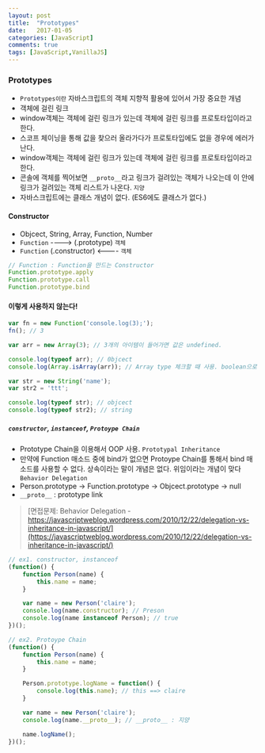 ```yaml
---
layout: post
title:  "Prototypes"
date:   2017-01-05
categories: [JavaScript]
comments: true
tags: [JavaScript,VanillaJS]
---
```


### Prototypes
- `Prototypes이란` 자바스크립트의 객체 지향적 활용에 있어서 가장 중요한 개념
- 객체에 걸린 링크
- window객체는 객체에 걸린 링크가 있는데 객체에 걸린 링크를 프로토타입이라고 한다.
- 스코프 체이닝을 통해 값을 찾으러 올라가다가 프로토타입에도 없을 경우에 에러가 난다.
- window객체는 객체에 걸린 링크가 있는데 객체에 걸린 링크를 프로토타입이라고 한다.
- 콘솔에 객체를 찍어보면 `__proto__`라고 링크가 걸려있는 객체가 나오는데 이 안에 링크가 걸려있는 객체 리스트가 나온다. `지양`
- 자바스크립트에는 클래스 개념이 없다. (ES6에도 클래스가 없다.)

<!--more-->

#### Constructor
- Objcect, String, Array, Function, Number
- `Function` ----> (.prototype)  `객체`
- `Function` (.constructor) <----  `객체`


```js
// Function : Function을 만드는 Constructor
Function.prototype.apply
Function.prototype.call
Function.prototype.bind
```

#### 이렇게 사용하지 않는다!

```js
var fn = new Function('console.log(3);');
fn(); // 3

var arr = new Array(3); // 3개의 아이템이 들어가면 값은 undefined.

console.log(typeof arr); // 0bjcect
console.log(Array.isArray(arr)); // Array type 체크할 때 사용. boolean으로 나온다.

var str = new String('name');
var str2 = 'ttt';

console.log(typeof str); // objcect
console.log(typeof str2); // string
```

##### `constructor`, `instanceof`, `Protoype Chain`
- Prototype Chain을 이용해서 OOP 사용. `Prototypal Inheritance`
- 만약에 Function 매소드 중에 bind가 없으면 Protoype Chain를 통해서 bind 매소드를 사용할 수 없다.
상속이라는 말이 개념은 없다. 위임이라는 개념이 맞다 `Behavior Delegation`
- Person.prototype -> Function.prototype -> Objcect.prototype -> null
- `__proto__` : prototype link

> [면접문제: Behavior Delegation - https://javascriptweblog.wordpress.com/2010/12/22/delegation-vs-inheritance-in-javascript/](https://javascriptweblog.wordpress.com/2010/12/22/delegation-vs-inheritance-in-javascript/)

```js
// ex1. constructor, instanceof
(function() {
    function Person(name) {
        this.name = name;
    }

    var name = new Person('claire');
    console.log(name.constructor); // Preson
    console.log(name instanceof Person); // true
})();

// ex2. Protoype Chain
(function() {    
    function Person(name) {
        this.name = name;
    }

    Person.prototype.logName = function() {
        console.log(this.name); // this ==> claire
    }

    var name = new Person('claire');
    console.log(name.__proto__); // __proto__ : 지양

    name.logName();
})();
```
